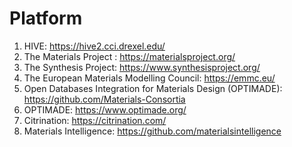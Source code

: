 # Platform
1. HIVE: https://hive2.cci.drexel.edu/
2. The Materials Project : https://materialsproject.org/
3. The Synthesis Project: https://www.synthesisproject.org/
4. The European Materials Modelling Council: https://emmc.eu/
5. Open Databases Integration for Materials Design (OPTIMADE): https://github.com/Materials-Consortia
6. OPTIMADE: https://www.optimade.org/
7. Citrination: https://citrination.com/
8. Materials Intelligence: https://github.com/materialsintelligence
